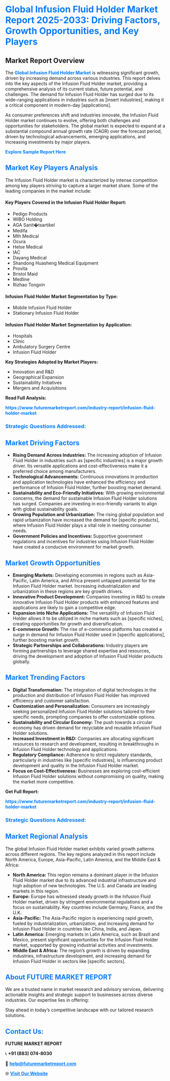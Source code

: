 <h1 style="color: #007BFF;">Global Infusion Fluid Holder Market Report 2025-2033: Driving Factors, Growth Opportunities, and Key Players</h1>

<section id="overview">
<h2>Market Report Overview</h2>
<p>The <a href="https://www.futuremarketreport.com/industry-report/infusion-fluid-holder-market" style="color: #007BFF; text-decoration: none;"><strong>Global Infusion Fluid Holder Market</strong></a> is witnessing significant growth, driven by increasing demand across various industries. This report delves into the key aspects of the Infusion Fluid Holder market, providing a comprehensive analysis of its current status, future potential, and challenges. The demand for Infusion Fluid Holder has surged due to its wide-ranging applications in industries such as [insert industries], making it a critical component in modern-day [applications].</p>
<p>As consumer preferences shift and industries innovate, the Infusion Fluid Holder market continues to evolve, offering both challenges and opportunities for stakeholders. The global market is expected to expand at a substantial compound annual growth rate (CAGR) over the forecast period, driven by technological advancements, emerging applications, and increasing investments by major players.</p>
</section>

<section id="overview">
<p><a href="https://www.futuremarketreport.com/request-sample/reportId=127331" style="color: #007BFF; text-decoration: none;"><strong>Explore Sample Report Here</strong></a></p>
</section>

<section id="key-players">
<h2 style="color: #007BFF;">Market Key Players Analysis</h2>
<p>The Infusion Fluid Holder market is characterized by intense competition among key players striving to capture a larger market share. Some of the leading companies in the market include:</p>
<h4>Key Players Covered in the Infusion Fluid Holder Report:</h4>
<ul><li>Pedigo Products</li><li>WIBO Holding</li><li>AGA Sanit�tsartikel</li><li>Medifa</li><li>Mth Medical</li><li>Ocura</li><li>Helse Medical</li><li>IAC</li><li>Dayang Medical</li><li>Shandong Huasheng Medical Equipment</li><li>Provita</li><li>Bristol Maid</li><li>Medline</li><li>Rizhao Tongxin</li></ul>
<h4>Infusion Fluid Holder Market Segmentation by Type:</h4>
<ul><li>Mobile Infusion Fluid Holder</li><li>Stationary Infusion Fluid Holder</li></ul>

<h4>Infusion Fluid Holder Market Segmentation by Application:</h4>
<ul><li>Hospitals</li><li>Clinic</li><li>Ambulatory Surgery Centre</li><li>Infusion Fluid Holder</li></ul>
<p><strong>Key Strategies Adopted by Market Players:</strong></p>
<ul>
<li>Innovation and R&D</li>
<li>Geographical Expansion</li>
<li>Sustainability Initiatives</li>
<li>Mergers and Acquisitions</li>
</ul>
</section>

<section>
<p><strong>Read Full Analysis: </strong></p><a href="https://www.futuremarketreport.com/industry-report/infusion-fluid-holder-market" style="color: #007BFF; text-decoration: none;"><strong>https://www.futuremarketreport.com/industry-report/infusion-fluid-holder-market</strong></a>
<h3 style="color: #007BFF;">Strategic Questions Addressed:</h3>
</section>

<section id="driving-factors">
<h2 style="color: #007BFF;">Market Driving Factors</h2>
<ul>
<li><strong>Rising Demand Across Industries:</strong> The increasing adoption of Infusion Fluid Holder in industries such as [specific industries] is a major growth driver. Its versatile applications and cost-effectiveness make it a preferred choice among manufacturers.</li>
<li><strong>Technological Advancements:</strong> Continuous innovations in production and application technologies have enhanced the efficiency and performance of Infusion Fluid Holder, further boosting market demand.</li>
<li><strong>Sustainability and Eco-Friendly Initiatives:</strong> With growing environmental concerns, the demand for sustainable Infusion Fluid Holder solutions has surged. Companies are investing in eco-friendly variants to align with global sustainability goals.</li>
<li><strong>Growing Population and Urbanization:</strong> The rising global population and rapid urbanization have increased the demand for [specific products], where Infusion Fluid Holder plays a vital role in meeting consumer needs.</li>
<li><strong>Government Policies and Incentives:</strong> Supportive government regulations and incentives for industries using Infusion Fluid Holder have created a conducive environment for market growth.</li>
</ul>
</section>

<section id="growth-opportunities">
<h2 style="color: #007BFF;">Market Growth Opportunities</h2>
<ul>
<li><strong>Emerging Markets:</strong> Developing economies in regions such as Asia-Pacific, Latin America, and Africa present untapped potential for the Infusion Fluid Holder market. Increasing industrialization and urbanization in these regions are key growth drivers.</li>
<li><strong>Innovative Product Development:</strong> Companies investing in R&D to create innovative Infusion Fluid Holder products with enhanced features and applications are likely to gain a competitive edge.</li>
<li><strong>Expansion into Niche Applications:</strong> The versatility of Infusion Fluid Holder allows it to be utilized in niche markets such as [specific niches], creating opportunities for growth and diversification.</li>
<li><strong>E-commerce Growth:</strong> The rise of e-commerce platforms has created a surge in demand for Infusion Fluid Holder used in [specific applications], further boosting market growth.</li>
<li><strong>Strategic Partnerships and Collaborations:</strong> Industry players are forming partnerships to leverage shared expertise and resources, driving the development and adoption of Infusion Fluid Holder products globally.</li>
</ul>
</section>

<section id="trending-factors">
<h2 style="color: #007BFF;">Market Trending Factors</h2>
<ul>
<li><strong>Digital Transformation:</strong> The integration of digital technologies in the production and distribution of Infusion Fluid Holder has improved efficiency and customer satisfaction.</li>
<li><strong>Customization and Personalization:</strong> Consumers are increasingly seeking personalized Infusion Fluid Holder solutions tailored to their specific needs, prompting companies to offer customizable options.</li>
<li><strong>Sustainability and Circular Economy:</strong> The push towards a circular economy has driven demand for recyclable and reusable Infusion Fluid Holder solutions.</li>
<li><strong>Increased Investment in R&D:</strong> Companies are allocating significant resources to research and development, resulting in breakthroughs in Infusion Fluid Holder technology and applications.</li>
<li><strong>Regulatory Compliance:</strong> Adherence to strict regulatory standards, particularly in industries like [specific industries], is influencing product development and quality in the Infusion Fluid Holder market.</li>
<li><strong>Focus on Cost-Effectiveness:</strong> Businesses are exploring cost-efficient Infusion Fluid Holder solutions without compromising on quality, making the market more competitive.</li>
</ul>
</section>

<section>
<p><strong>Get Full Report: </strong></p><a href="https://www.futuremarketreport.com/industry-report/infusion-fluid-holder-market" style="color: #007BFF; text-decoration: none;"><strong>https://www.futuremarketreport.com/industry-report/infusion-fluid-holder-market</strong></a>
<h3 style="color: #007BFF;">Strategic Questions Addressed:</h3>
</section>


<section id="regional-analysis">
<h2 style="color: #007BFF;">Market Regional Analysis</h2>
<p>The global Infusion Fluid Holder market exhibits varied growth patterns across different regions. The key regions analyzed in this report include North America, Europe, Asia-Pacific, Latin America, and the Middle East & Africa:</p>
<ul>
<li><strong>North America:</strong> This region remains a dominant player in the Infusion Fluid Holder market due to its advanced industrial infrastructure and high adoption of new technologies. The U.S. and Canada are leading markets in this region.</li>
<li><strong>Europe:</strong> Europe has witnessed steady growth in the Infusion Fluid Holder market, driven by stringent environmental regulations and a focus on sustainability. Key countries include Germany, France, and the U.K.</li>
<li><strong>Asia-Pacific:</strong> The Asia-Pacific region is experiencing rapid growth, fueled by industrialization, urbanization, and increasing demand for Infusion Fluid Holder in countries like China, India, and Japan.</li>
<li><strong>Latin America:</strong> Emerging markets in Latin America, such as Brazil and Mexico, present significant opportunities for the Infusion Fluid Holder market, supported by growing industrial activities and investments.</li>
<li><strong>Middle East & Africa:</strong> The region’s growth is driven by expanding industries, infrastructure development, and increasing demand for Infusion Fluid Holder in sectors like [specific sectors].</li>
</ul>
</section>

<footer>
<h2 style="color: #007BFF;">About FUTURE MARKET REPORT</h2>
<p>We are a trusted name in market research and advisory services, delivering actionable insights and strategic support to businesses across diverse industries. Our expertise lies in offering:</p>

<p>Stay ahead in today’s competitive landscape with our tailored research solutions.</p>

<h2 style="color: #007BFF;">Contact Us:</h2>
<p><strong>FUTURE MARKET REPORT</strong></p>
<p>📞 <strong>+91 (883) 074-8030</strong></p>
<p>📧 <strong><a href="mailto:help@futuremarketreport.com" style="color: #007BFF;">help@futuremarketreport.com</a></strong></p>
<p>🌐 <strong><a href="https://www.futuremarketreport.com/" style="color: #007BFF;">Visit Our Website</a></strong></p>
</footer>